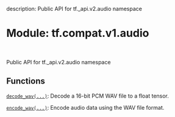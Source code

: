 description: Public API for tf._api.v2.audio namespace

<div itemscope itemtype="http://developers.google.com/ReferenceObject">
<meta itemprop="name" content="tf.compat.v1.audio" />
<meta itemprop="path" content="Stable" />
</div>

# Module: tf.compat.v1.audio

<!-- Insert buttons and diff -->

<table class="tfo-notebook-buttons tfo-api nocontent" align="left">

</table>



Public API for tf._api.v2.audio namespace



## Functions

[`decode_wav(...)`](../../../tf/audio/decode_wav.md): Decode a 16-bit PCM WAV file to a float tensor.

[`encode_wav(...)`](../../../tf/audio/encode_wav.md): Encode audio data using the WAV file format.

